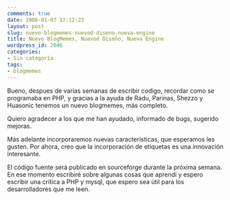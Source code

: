 ```yaml
---
comments: true
date: 2006-01-07 17:12:23
layout: post
slug: nuevo-blogmemes-nuevod-diseno-nueva-engine
title: Nuevo BlogMemes, Nuevod Diseño, Nueva Engine
wordpress_id: 2046
categories:
- Sin categoría
tags:
- blogmemes
---
```










Bueno, despues de varias semanas de escribir codigo, recordar como se programaba en PHP, y gracias a la ayuda de Radu, Parinas, Shezzo y Huasonic tenemos un nuevo blogmemes, más completo.

Quiero agradecer a los que me han ayudado, informado de bugs, sugerido mejoras.

Más adelante incorporaremos nuevas características, que esperamos les gusten. Por ahora, creo que la incorporación de etiquetas es una innovación interesante.

El código fuente será publicado en sourceforge durante la próxima semana. En ese momento escribiré sobre algunas cosas que aprendí y espero escribir una crítica a PHP y mysql, que espero sea útil para los desarrolladores que me leen.











